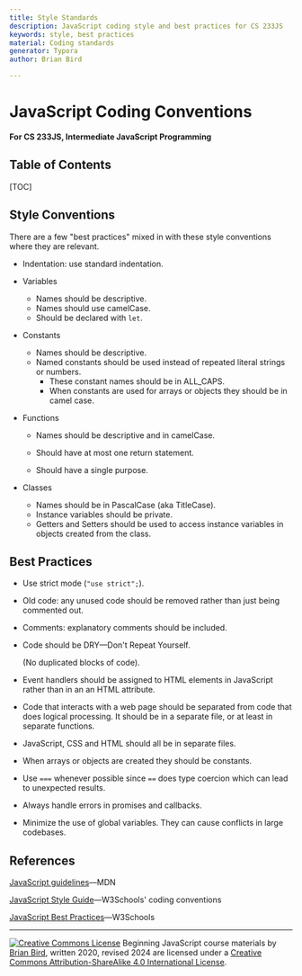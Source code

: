```yaml
---
title: Style Standards
description: JavaScript coding style and best practices for CS 233JS
keywords: style, best practices
material: Coding standards
generator: Typora
author: Brian Bird

---
```


<h1>JavaScript Coding Conventions</h1>

**For CS 233JS, Intermediate JavaScript Programming**

<h2>Table of Contents</h2>

[TOC]

## Style Conventions

There are a few "best practices" mixed in with these style conventions where they are relevant.

- Indentation: use standard indentation.

- Variables

  - Names should be descriptive.
  - Names should use camelCase.
  - Should be declared with `let`.

- Constants

  - Names should be descriptive.
  - Named constants should be used instead of repeated literal strings or numbers.
    - These constant names should be in ALL_CAPS.
    - When constants are used for arrays or objects they should be in camel case.

- Functions

  - Names should be descriptive and in camelCase.

  - Should have at most one return statement.

  - Should have a single purpose.

- Classes

  - Names should be in PascalCase (aka TitleCase).
  - Instance variables should be private.
  - Getters and Setters should be used to access instance variables in objects created from the class.

  

## Best Practices

- Use strict mode (`"use strict";`).

- Old code: any unused code should be removed rather than just being commented out.

- Comments: explanatory comments should be included.

- Code should be DRY&mdash;Don't Repeat Yourself.

  (No duplicated blocks of code).

- Event handlers should be assigned to HTML elements in JavaScript rather than in an an HTML attribute.

- Code that interacts with a web page should be separated from code that does logical processing. 
  It should be in a separate file, or at least in separate functions.

- JavaScript, CSS and HTML should all be in separate files.

- When arrays or objects are created they should be constants.

- Use `===` whenever possible since `==` does type coercion which can lead to unexpected results. 

-  Always handle errors in promises and callbacks.

- Minimize the use of global variables. They can cause conflicts in large codebases.

  

## References

[JavaScript guidelines](https://developer.mozilla.org/en-US/docs/MDN/Guidelines/Code_guidelines/JavaScript)&mdash;MDN

[JavaScript Style Guide](https://www.w3schools.com/js/js_conventions.asp)&mdash;W3Schools' coding conventions

[JavaScript Best Practices](https://www.w3schools.com/js/js_best_practices.asp)&mdash;W3Schools



------

[![Creative Commons License](https://i.creativecommons.org/l/by-sa/4.0/88x31.png)](http://creativecommons.org/licenses/by-sa/4.0/) Beginning JavaScript course materials by [Brian Bird](https://profbird.dev), written 2020, revised <time>2024</time> are licensed under a [Creative Commons Attribution-ShareAlike 4.0 International License](http://creativecommons.org/licenses/by-sa/4.0/). 
